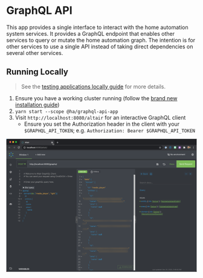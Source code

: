 # GraphQL API

This app provides a single interface to interact with the home automation system services. It provides a GraphQL endpoint that enables other services to query or mutate the home automation graph. The intention is for other services to use a single API instead of taking direct dependencies on several other services.

## Running Locally

> See the [testing applications locally guide](../../docs/testing-apps-locally.md) for more details.

1. Ensure you have a working cluster running (follow the [brand new installation guide](../../README.md))
1. `yarn start --scope @ha/graphql-api-app`
1. Visit `http://localhost:8080/altair` for an interactive GraphQL client
   - Ensure you set the Authorization header in the client with your `$GRAPHQL_API_TOKEN`; e.g. `Authorization: Bearer $GRAPHQL_API_TOKEN`

![GraphQL Client](./docs/graphql-client.png)
